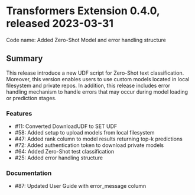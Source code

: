 # Transformers Extension 0.4.0, released 2023-03-31

Code name: Added Zero-Shot Model and error handling structure


## Summary

This release introduce a new UDF script for Zero-Shot text classification. 
Moreover, this version enables users to use custom models located in local 
filesystem and private repos. In addition, this release includes error 
handling mechanism to handle errors that may occur during model loading or 
prediction stages.

### Features

 - #11: Converted DownloadUDF to SET UDF 
 - #58: Added setup to upload models from local filesystem
 - #47: Added rank column to model results returning top-k predictions
 - #72: Added authentication token to download private models
 - #64: Added Zero-Shot test classification
 - #25: Added error handling structure

### Documentation

 - #87: Updated User Guide with error_message column 
  

    
  
